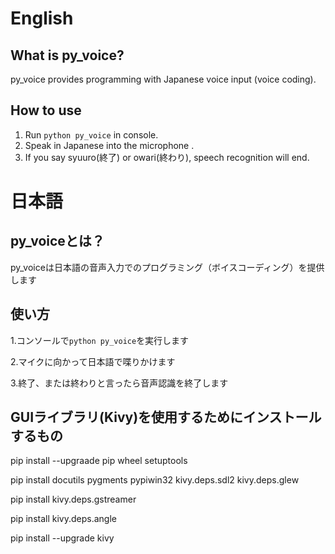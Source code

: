 # English
## What is py_voice?
py_voice provides programming with Japanese voice input (voice coding).

## How to use
1. Run ```python py_voice``` in console.
2. Speak in Japanese into the microphone .
3. If you say syuuro(終了) or owari(終わり), speech recognition will end.

  
# 日本語
## py_voiceとは？
py_voiceは日本語の音声入力でのプログラミング（ボイスコーディング）を提供します

## 使い方
1.コンソールで```python py_voice```を実行します

2.マイクに向かって日本語で喋りかけます

3.終了、または終わりと言ったら音声認識を終了します

## GUIライブラリ(Kivy)を使用するためにインストールするもの
pip install --upgraade pip wheel setuptools

pip install docutils pygments pypiwin32 kivy.deps.sdl2 kivy.deps.glew

pip install kivy.deps.gstreamer

pip install kivy.deps.angle

pip install --upgrade kivy